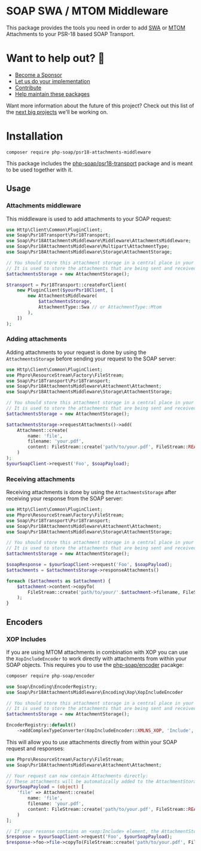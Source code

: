 # SOAP SWA / MTOM Middleware

This package provides the tools you need in order to add [SWA](https://www.w3.org/TR/SOAP-attachments/) or [MTOM](https://www.w3.org/TR/soap12-mtom/) Attachments to your PSR-18 based SOAP Transport.

# Want to help out? 💚

- [Become a Sponsor](https://github.com/php-soap/.github/blob/main/HELPING_OUT.md#sponsor)
- [Let us do your implementation](https://github.com/php-soap/.github/blob/main/HELPING_OUT.md#let-us-do-your-implementation)
- [Contribute](https://github.com/php-soap/.github/blob/main/HELPING_OUT.md#contribute)
- [Help maintain these packages](https://github.com/php-soap/.github/blob/main/HELPING_OUT.md#maintain)

Want more information about the future of this project? Check out this list of the [next big projects](https://github.com/php-soap/.github/blob/main/PROJECTS.md) we'll be working on.

# Installation

```shell
composer require php-soap/psr18-attachments-middleware
```

This package includes the [php-soap/psr18-transport](https://github.com/php-soap/psr18-transport/) package and is meant to be used together with it.

## Usage

### Attachments middleware

This middleware is used to add attachments to your SOAP request:

```php
use Http\Client\Common\PluginClient;
use Soap\Psr18Transport\Psr18Transport;
use Soap\Psr18AttachmentsMiddleware\Middleware\AttachmentsMiddleware;
use Soap\Psr18AttachmentsMiddleware\Multipart\AttachmentType;
use Soap\Psr18AttachmentsMiddleware\Storage\AttachmentStorage;

// You should store this attachment storage in a central place in your application e.g. inside a service container.
// It is used to store the attachments that are being sent and received.
$attachmentsStorage = new AttachmentStorage();

$transport = Psr18Transport::createForClient(
    new PluginClient($yourPsr18Client, [
        new AttachmentsMiddleware(
            $attachmentsStorage,
            AttachmentType::Swa // or AttachmentType::Mtom
        ),
    ])
);
```

### Adding attachments

Adding attachments to your request is done by using the `AttachmentsStorage` before sending your request to the SOAP server:

```php
use Http\Client\Common\PluginClient;
use Phpro\ResourceStream\Factory\FileStream;
use Soap\Psr18Transport\Psr18Transport;
use Soap\Psr18AttachmentsMiddleware\Attachment\Attachment;
use Soap\Psr18AttachmentsMiddleware\Storage\AttachmentStorage;

// You should store this attachment storage in a central place in your application.
// It is used to store the attachments that are being sent and received.
$attachmentsStorage = new AttachmentStorage();

$attachmentsStorage->requestAttachments()->add(
    Attachment::create(
        name: 'file',
        filename: 'your.pdf',
        content: FileStream::create('path/to/your.pdf', FileStream::READ_MODE),
    )
);
$yourSoapClient->request('Foo', $soapPayload);
```

### Receiving attachments

Receiving attachments is done by using the `AttachmentsStorage` after receiving your response from the SOAP server:

```php
use Http\Client\Common\PluginClient;
use Phpro\ResourceStream\Factory\FileStream;
use Soap\Psr18Transport\Psr18Transport;
use Soap\Psr18AttachmentsMiddleware\Attachment\Attachment;
use Soap\Psr18AttachmentsMiddleware\Storage\AttachmentStorage;

// You should store this attachment storage in a central place in your application.
// It is used to store the attachments that are being sent and received.
$attachmentsStorage = new AttachmentStorage();

$soapResponse = $yourSoapClient->request('Foo', $soapPayload);
$attachments = $attachmentsStorage->responseAttachments()

foreach ($attachments as $attachment) {
    $attachment->content->copyTo(
        FileStream::create('path/to/your/'.$attachment->filename, FileStream::WRITE_MODE)
    );
}
```

## Encoders

### XOP Includes

If you are using MTOM attachments in combination with XOP you can use the `XopIncludeEncoder` to work directly with attachments from within your SOAP objects.
This requires you to use the [php-soap/encoder](https://github.com/php-soap/encoder) pacakge:

```sh
composer require php-soap/encoder
```

```php
use Soap\Encoding\EncoderRegistry;
use Soap\Psr18AttachmentsMiddleware\Encoding\Xop\XopIncludeEncoder

// You should store this attachment storage in a central place in your application.
// It is used to store the attachments that are being sent and received.
$attachmentsStorage = new AttachmentStorage();

EncoderRegistry::default()
    ->addComplexTypeConverter(XopIncludeEncoder::XMLNS_XOP, 'Include', new XopIncludeEncoder($attachmentsStorage));
```

This will allow you to use attachments directly from within your SOAP request and responses:

```php
use Phpro\ResourceStream\Factory\FileStream;
use Soap\Psr18AttachmentsMiddleware\Attachment\Attachment;

// Your request can now contain Attachments directly:
// These attachments will be automatically added to the AttachmentStorageInterface and a <xop:Include> element will be added to your request instead.
$yourSoapPayload = (object) [
    'file' => Attachment::create(
        name: 'file',
        filename: 'your.pdf',
        content: FileStream::create('path/to/your.pdf', FileStream::READ_MODE)
    )
];

// If your resonse contains an <xop:Include> element, the AttachmentStorageInterface will automatically fetch the attachment and replace the <xop:Include> element with the actual attachment content:
$response = $yourSoapClient->request('Foo', $yourSoapPayload);
$response->foo->file->copyTo(FileStream::create('path/to/your.pdf', FileStream::WRITE_MODE));

```
